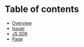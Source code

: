 # Table of contents

* [Overview](README.md)
* [Issuer](issuer.md)
* [JS SDK](js-sdk.md)
* [Page](page.md)
